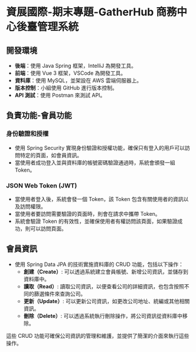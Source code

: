 # 資展國際-期末專題-GatherHub 商務中心後臺管理系統

## 開發環境
* **後端**：使用 Java Spring 框架，IntelliJ 為開發工具。
* **前端**：使用 Vue 3 框架，VSCode 為開發工具。
* **資料庫**：使用 MySQL，並架設在 AWS 雲端伺服器上。
* **版本控制**：小組使用 GitHub 進行版本控制。
* **API 測試**：使用 Postman 來測試 API。

## 負責功能-會員功能

### 身份驗證和授權
* 使用 Spring Security 實現身份驗證和授權功能，確保只有登入的用戶可以訪問特定的頁面，如會員資訊。
* 當使用者成功登入並與資料庫的帳號密碼驗證通過時，系統會頒發一組 Token。

### JSON Web Token (JWT)
* 當使用者登入後，系統會發一個 Token，該 Token 包含有關使用者的資訊以及訪問權限。
* 當使用者要訪問需要驗證的頁面時，則會在請求中攜帶 Token。
* 系統會驗證 Token 的有效性，並確保使用者有權訪問該頁面，如果驗證成功，則可以訪問頁面。

## 會員資訊
* 使用 Spring Data JPA 的技術實施資料庫的 CRUD 功能，包括以下操作：
    - **創建（Create）**: 可以透過系統建立會員帳號、新增公司資訊，並儲存到資料庫中。
    - **讀取（Read）**: 讀取公司資訊，以便查看公司的詳細資訊，也包含按照不同的篩選條件來查詢公司。
    - **更新（Update）**: 可以更新公司資訊，如更改公司地址、統編或其他相關資訊。
    - **刪除（Delete）**: 可以透過系統執行刪除操作，將公司資訊從資料庫中移除。

這些 CRUD 功能可確保公司資訊的管理和維護，並提供了簡潔的介面來執行這些操作。

